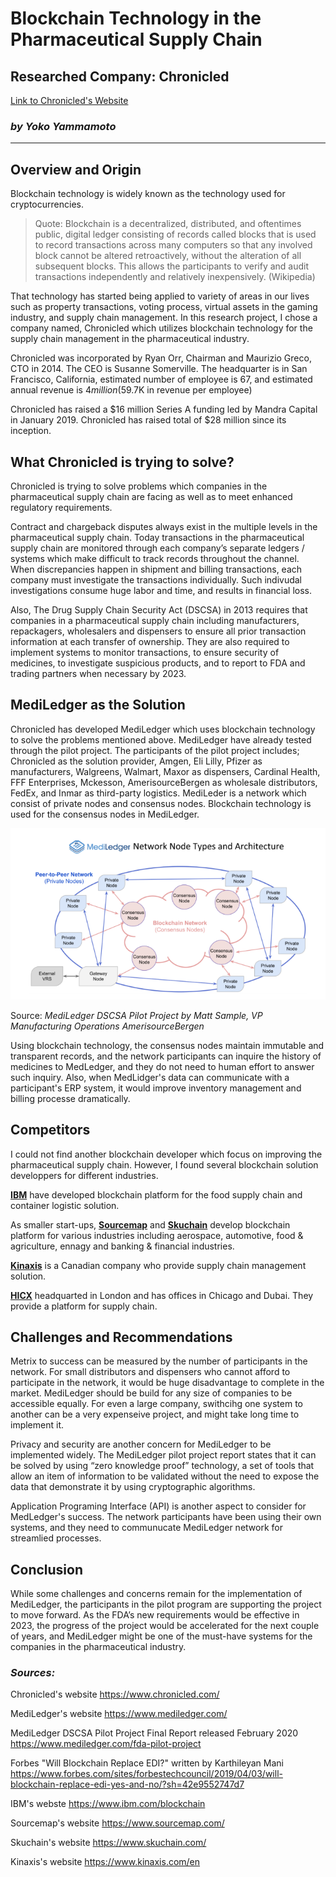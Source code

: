 # Blockchain Technology in the Pharmaceutical Supply Chain
## Researched Company: Chronicled
 [Link to Chronicled's Website](https://www.chronicled.com/)
### *by Yoko Yammamoto*

--------

## Overview and Origin 
Blockchain technology is widely known as the technology used for cryptocurrencies. 

  > Quote: Blockchain is a decentralized, distributed, and oftentimes public, digital ledger consisting of records called blocks that is used to record transactions across many computers so that any involved block cannot be altered retroactively, without the alteration of all subsequent blocks. This allows the participants to verify and audit transactions independently and relatively inexpensively. (Wikipedia)

That technology has started being applied to variety of areas in our lives such as property transactions, voting process, virtual assets in the gaming industry, and supply chain management. In this research project, I chose a company named, Chronicled which utilizes blockchain technology for the supply chain management in the pharmaceutical industry. 

Chronicled was incorporated by Ryan Orr, Chairman and Maurizio Greco, CTO in 2014. The CEO is Susanne Somerville. The headquarter is in San Francisco, California, estimated number of employee is 67, and estimated annual revenue is $4 million ($59.7K in revenue per employee)   

Chronicled has raised a $16 million Series A funding led by Mandra Capital in January 2019. Chronicled has raised total of $28 million since its inception. 

## What Chronicled is trying to solve? 

Chronicled is trying to solve problems which companies in the pharmaceutical supply chain are facing as well as to meet enhanced regulatory requirements.  

Contract and chargeback disputes always exist in the multiple levels in the pharmaceutical supply chain. Today transactions in the pharmaceutical supply chain are monitored through each company’s separate ledgers / systems which make difficult to track records throughout the channel.  When discrepancies happen in shipment and billing transactions, each company must investigate the transactions individually. Such indivudal investigations consume huge labor and time, and results in financial loss.  

Also, The Drug Supply Chain Security Act (DSCSA) in 2013 requires that companies in a pharmaceutical supply chain including manufacturers, repackagers, wholesalers and dispensers to ensure all prior transaction information at each transfer of ownership. They are also required to implement systems to monitor transactions, to ensure security of medicines, to investigate suspicious products, and to report to FDA and trading partners when necessary by 2023.  

## MediLedger as the Solution
Chronicled has developed MediLedger which uses blockchain technology to solve the problems mentioned above. MediLedger have already tested through the pilot project. The participants of the pilot project includes; Chronicled as the solution provider, Amgen, Eli Lilly, Pfizer as manufacturers, Walgreens, Walmart, Maxor as dispensers, Cardinal Health, FFF Enterprises, Mckesson, AmerisourceBergen as wholesale distributors, FedEx, and Inmar as third-party logistics. MediLeder is a network which consist of private nodes and consensus nodes. Blockchain technology is used for the consensus nodes in MediLedger. 


![Exhibit 1](Exhibit_1v2.PNG)

Source: *MediLedger DSCSA Pilot Project by Matt Sample, VP Manufacturing Operations AmerisourceBergen*

Using blockchain technology, the consensus nodes maintain immutable and transparent records, and the network participants can inquire the history of medicines to MedLedger, and they do not need to human effort to answer such inquiry. Also, when MedLidger's data can communicate with a participant's ERP system, it would improve inventory management and billing processe dramatically. 

## Competitors 
I could not find another blockchain developer which focus on improving the pharmaceutical supply chain.  However, I found several blockchain solution developpers for different industries. 

[**IBM**](https://www.ibm.com/blockchain) have developed blockchain platform for the food supply chain and container logistic solution.  

As smaller start-ups, [**Sourcemap**](https://www.sourcemap.com/) and [**Skuchain**](https://www.skuchain.com/) develop blockchain platform for various industries including aerospace, automotive, food & agriculture, ennagy and banking & financial industries.

[**Kinaxis**](https://www.kinaxis.com/en) is a Canadian company who provide supply chain management solution.

[**HICX**](https://www.hicx.com/) headquarted in London and has offices in Chicago and Dubai. They provide a platform for supply chain. 

## Challenges and Recommendations

Metrix to success can be measured by the number of participants in the network. For small distributors and dispensers who cannot afford to participate in the network, it would be huge disadvantage to complete in the market. MediLedger should be build for any size of companies to be accessible equally. For even a large company, swithcihg one system to another can be a very expenseive project, and might take long time to implement it.   

Privacy and security are another concern for MediLedger to be implemented widely. The MediLedger pilot project report states that it can be solved by using “zero knowledge proof” technology, a set of tools that allow an item of information to be validated without the need to expose the data that demonstrate it by using cryptographic algorithms. 

Application Programing Interface (API) is another aspect to consider for MedLedger's success. The network participants have been using their own systems, and they need to communucate MediLedger network for streamlied processes.    

## Conclusion
While some challenges and concerns remain for the implementation of MediLedger, the participants in the pilot program are supporting the project to move forward. As the FDA’s new requirements would be effective in 2023, the progress of the project would be accelerated for the next couple of years, and MediLedger might be one of the must-have systems for the companies in the pharmaceutical industry. 


### *Sources:* 

Chronicled's website https://www.chronicled.com/

MediLedger's website https://www.mediledger.com/

MediLedger DSCSA Pilot Project Final Report released February 2020 https://www.mediledger.com/fda-pilot-project

Forbes "Will Blockchain Replace EDI?" written by Karthileyan Mani https://www.forbes.com/sites/forbestechcouncil/2019/04/03/will-blockchain-replace-edi-yes-and-no/?sh=42e9552747d7

IBM's webste https://www.ibm.com/blockchain

Sourcemap's website https://www.sourcemap.com/ 

Skuchain's website https://www.skuchain.com/

Kinaxis's website https://www.kinaxis.com/en

